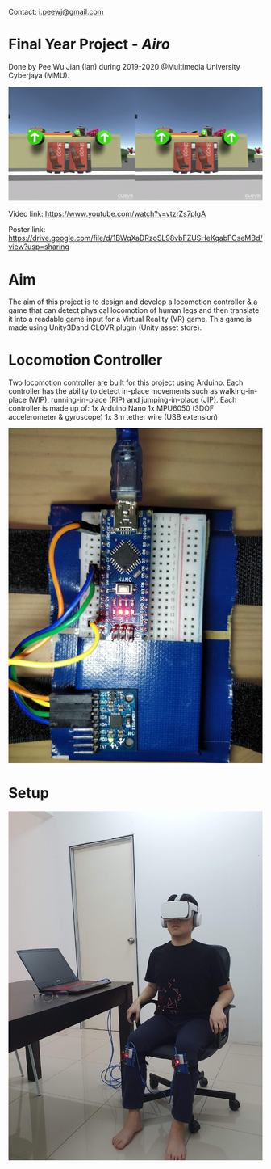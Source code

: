 Contact: i.peewj@gmail.com


# Final Year Project - ***Airo***
Done by Pee Wu Jian (Ian) during 2019-2020 @Multimedia University Cyberjaya (MMU).

![Image](/Images/Level2/StartingScreen.PNG)

Video link: https://www.youtube.com/watch?v=vtzrZs7plgA

Poster link: https://drive.google.com/file/d/1BWqXaDRzoSL98vbFZUSHeKqabFCseMBd/view?usp=sharing

# Aim
The aim of this project is to design and develop a locomotion controller & a game that can detect physical locomotion of human legs and then
translate it into a readable game input for a Virtual Reality (VR) game. This game is made using Unity3Dand CLOVR plugin (Unity asset store).

# Locomotion Controller
Two locomotion controller are built for this project using Arduino. Each controller has the ability to detect in-place movements such as
walking-in-place (WIP), running-in-place (RIP) and jumping-in-place (JIP). Each controller is made up of:
1x Arduino Nano
1x MPU6050 (3DOF accelerometer & gyroscope)
1x 3m tether wire (USB extension)

![Image](/Images/LocomotionController/IMG_20200203_230714.jpg)

# Setup
![Image](/Images/Locomotion/Setup_1.jpg)


